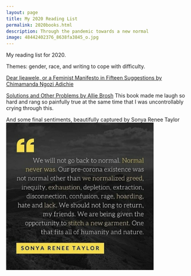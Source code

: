 ```yaml
--- 
layout: page
title: My 2020 Reading List
permalink: 2020books.html
description: Through the pandemic towards a new normal
image: 48442402376_8638fa3845_o.jpg
---
```


My reading list for 2020.  

Themes: gender, race, and writing to cope with difficulty. 


[Dear Ijeawele, or a Feminist Manifesto in Fifteen Suggestions by Chimamanda Ngozi Adichie](https://www.goodreads.com/book/show/33585392-dear-ijeawele-or-a-feminist-manifesto-in-fifteen-suggestions?from_search=true&from_srp=true&qid=U7URQtkbhZ&rank=1)

[Solutions and Other Problems by Allie Brosh](https://www.goodreads.com/book/show/51323365-solutions-and-other-problems)
This book made me laugh so hard and rang so painfully true at the same time that I was uncontrollably crying through this. 

And some final sentiments, beautifully captured by Sonya Renee Taylor 
<img src="../assets/images/sonyareneetaylor.jpg" width="400">
